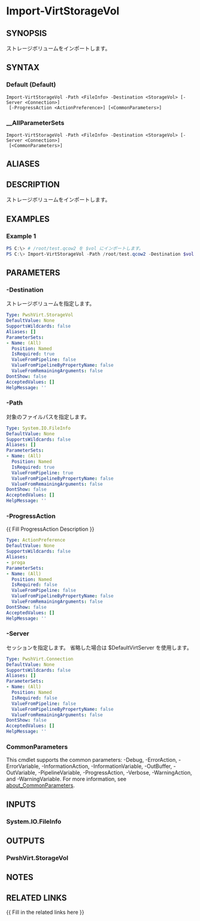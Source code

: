 ﻿---
document type: cmdlet
external help file: PwshVirt.dll-Help.xml
HelpUri: 
ms.date: 07/27/2025
PlatyPS schema version: 2024-05-01
---

# Import-VirtStorageVol

## SYNOPSIS

ストレージボリュームをインポートします。

## SYNTAX

### Default (Default)

```
Import-VirtStorageVol -Path <FileInfo> -Destination <StorageVol> [-Server <Connection>]
 [-ProgressAction <ActionPreference>] [<CommonParameters>]
```

### __AllParameterSets

```
Import-VirtStorageVol -Path <FileInfo> -Destination <StorageVol> [-Server <Connection>]
 [<CommonParameters>]
```

## ALIASES

## DESCRIPTION

ストレージボリュームをインポートします。

## EXAMPLES

### Example 1

```powershell
PS C:\> # /root/test.qcow2 を $vol にインポートします。
PS C:\> Import-VirtStorageVol -Path /root/test.qcow2 -Destination $vol
```

## PARAMETERS

### -Destination

ストレージボリュームを指定します。

```yaml
Type: PwshVirt.StorageVol
DefaultValue: None
SupportsWildcards: false
Aliases: []
ParameterSets:
- Name: (All)
  Position: Named
  IsRequired: true
  ValueFromPipeline: false
  ValueFromPipelineByPropertyName: false
  ValueFromRemainingArguments: false
DontShow: false
AcceptedValues: []
HelpMessage: ''
```

### -Path

対象のファイルパスを指定します。

```yaml
Type: System.IO.FileInfo
DefaultValue: None
SupportsWildcards: false
Aliases: []
ParameterSets:
- Name: (All)
  Position: Named
  IsRequired: true
  ValueFromPipeline: true
  ValueFromPipelineByPropertyName: false
  ValueFromRemainingArguments: false
DontShow: false
AcceptedValues: []
HelpMessage: ''
```

### -ProgressAction

{{ Fill ProgressAction Description }}

```yaml
Type: ActionPreference
DefaultValue: None
SupportsWildcards: false
Aliases:
- proga
ParameterSets:
- Name: (All)
  Position: Named
  IsRequired: false
  ValueFromPipeline: false
  ValueFromPipelineByPropertyName: false
  ValueFromRemainingArguments: false
DontShow: false
AcceptedValues: []
HelpMessage: ''
```

### -Server

セッションを指定します。
省略した場合は $DefaultVirtServer を使用します。

```yaml
Type: PwshVirt.Connection
DefaultValue: None
SupportsWildcards: false
Aliases: []
ParameterSets:
- Name: (All)
  Position: Named
  IsRequired: false
  ValueFromPipeline: false
  ValueFromPipelineByPropertyName: false
  ValueFromRemainingArguments: false
DontShow: false
AcceptedValues: []
HelpMessage: ''
```

### CommonParameters

This cmdlet supports the common parameters: -Debug, -ErrorAction, -ErrorVariable,
-InformationAction, -InformationVariable, -OutBuffer, -OutVariable, -PipelineVariable,
-ProgressAction, -Verbose, -WarningAction, and -WarningVariable. For more information, see
[about_CommonParameters](https://go.microsoft.com/fwlink/?LinkID=113216).

## INPUTS

### System.IO.FileInfo

## OUTPUTS

### PwshVirt.StorageVol

## NOTES

## RELATED LINKS

{{ Fill in the related links here }}

